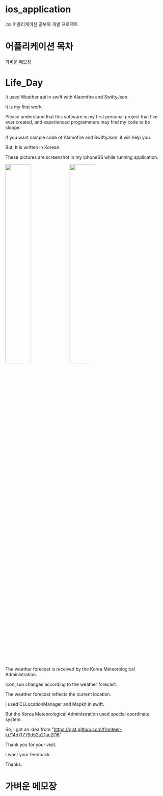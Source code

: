 # ios_application
ios 어플리케이션 공부와 개발 프로젝트

# 어플리케이션 목차
[가벼운 메모장](#가벼운-메모장)

# Life_Day

It used Weather api in swift with Alaomfire and SwiftyJson.

It is my first work.

Please understand that this software is my first personal project that I’ve ever created, and experienced programmers may find my code to be sloppy.

If you want sample code of Alamofire and SwiftyJson, it will help you.

But, It is written in Korean.

These pictures are screenshot in my iphone6S while running application.

<img src="https://user-images.githubusercontent.com/37543606/54328191-50e4a300-4650-11e9-8c1c-ef5a93c4f259.PNG" width="40%"><img src="https://user-images.githubusercontent.com/37543606/54328203-60fc8280-4650-11e9-9b71-da67e77c028a.PNG" width="40%">

The weather forecast is received by the Korea Meteorological Administration.

Icon_sun changes according to the weather forecast.

The weather forecast reflects the current location.

I used CLLocationManager and Mapkit in swift.

But the Korea Meteorological Administration used special coordinate system.

So, I got an idea from "https://gist.github.com/fronteer-kr/14d7f779d52a21ac2f16"

Thank you for your visit.

I want your feedback.

Thanks.

# 가벼운 메모장
